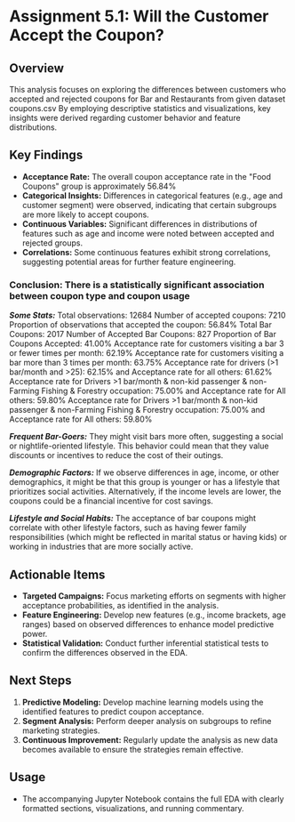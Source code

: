 # Assignment 5.1: Will the Customer Accept the Coupon?

## Overview
This analysis focuses on exploring the differences between customers who accepted and rejected coupons for Bar and Restaurants from given dataset coupons.csv 
By employing descriptive statistics and visualizations, key insights were derived regarding customer behavior and feature distributions.

## Key Findings
- **Acceptance Rate:** The overall coupon acceptance rate in the "Food Coupons" group is approximately 56.84% 
- **Categorical Insights:** Differences in categorical features (e.g., age and customer segment) were observed, indicating that certain subgroups are more likely to accept coupons.
- **Continuous Variables:** Significant differences in distributions of features such as age and income were noted between accepted and rejected groups.
- **Correlations:** Some continuous features exhibit strong correlations, suggesting potential areas for further feature engineering.
### Conclusion: There is a statistically significant association between coupon type and coupon usage 

***Some Stats:***
Total observations: 12684
Number of accepted coupons: 7210
Proportion of observations that accepted the coupon: 56.84%
Total Bar Coupons: 2017
Number of Accepted Bar Coupons: 827
Proportion of Bar Coupons Accepted: 41.00%
Acceptance rate for customers visiting a bar 3 or fewer times per month: 62.19%
Acceptance rate for customers visiting a bar more than 3 times per month: 63.75%
Acceptance rate for drivers (>1 bar/month and >25): 62.15% and Acceptance rate for all others: 61.62%
Acceptance rate for Drivers >1 bar/month & non-kid passenger & non-Farming Fishing & Forestry occupation: 75.00% and Acceptance rate for All others: 59.80%
Acceptance rate for Drivers >1 bar/month & non-kid passenger & non-Farming Fishing & Forestry occupation: 75.00% and Acceptance rate for All others: 59.80%

***Frequent Bar-Goers:***
They might visit bars more often, suggesting a social or nightlife-oriented lifestyle. This behavior could mean that they value discounts or incentives to reduce the cost of their outings.

***Demographic Factors:***
If we observe differences in age, income, or other demographics, it might be that this group is younger or has a lifestyle that prioritizes social activities. Alternatively, if the income levels are lower, the coupons could be a financial incentive for cost savings.

***Lifestyle and Social Habits:***
The acceptance of bar coupons might correlate with other lifestyle factors, such as having fewer family responsibilities (which might be reflected in marital status or having kids) or working in industries that are more socially active.


## Actionable Items
- **Targeted Campaigns:** Focus marketing efforts on segments with higher acceptance probabilities, as identified in the analysis.
- **Feature Engineering:** Develop new features (e.g., income brackets, age ranges) based on observed differences to enhance model predictive power.
- **Statistical Validation:** Conduct further inferential statistical tests to confirm the differences observed in the EDA.

## Next Steps
1. **Predictive Modeling:** Develop machine learning models using the identified features to predict coupon acceptance.
2. **Segment Analysis:** Perform deeper analysis on subgroups to refine marketing strategies.
3. **Continuous Improvement:** Regularly update the analysis as new data becomes available to ensure the strategies remain effective.

## Usage
- The accompanying Jupyter Notebook contains the full EDA with clearly formatted sections, visualizations, and running commentary.
